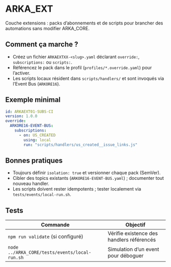 # ARKA_EXT

Couche extensions : packs d’abonnements et de scripts pour brancher des automations sans modifier ARKA_CORE.

## Comment ça marche ?
- Créez un fichier `ARKAEXTXX-<slug>.yaml` déclarant `override:`, `subscriptions:` ou `scripts:`.
- Référencez le pack dans le profil (`profiles/*.override.yaml`) pour l’activer.
- Les scripts locaux résident dans `scripts/handlers/` et sont invoqués via l’Event Bus (`ARKORE16`).

## Exemple minimal
```yaml
id: ARKAEXT01-SUBS-CI
version: 1.0.0
override:
  ARKORE16-EVENT-BUS:
    subscriptions:
      - on: US_CREATED
        using: local
        run: "scripts/handlers/us_created__issue_links.js"
```

## Bonnes pratiques
- Toujours définir `isolation: true` et versionner chaque pack (SemVer).
- Cibler des topics existants (`ARKORE16-EVENT-BUS.yaml`) ; documenter tout nouveau handler.
- Les scripts doivent rester idempotents ; tester localement via `tests/events/local-run.sh`.

## Tests
| Commande | Objectif |
| --- | --- |
| `npm run validate` (si configuré) | Vérifie existence des handlers référencés |
| `node ../ARKA_CORE/tests/events/local-run.sh` | Simulation d’un event pour déboguer |
